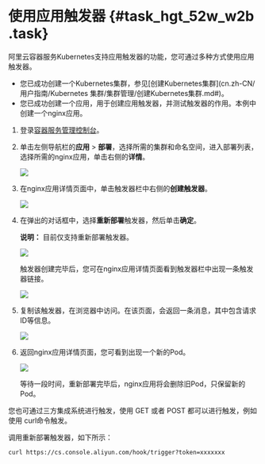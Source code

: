 # 使用应用触发器 {#task_hgt_52w_w2b .task}

阿里云容器服务Kubernetes支持应用触发器的功能，您可通过多种方式使用应用触发器。

-   您已成功创建一个Kubernetes集群，参见[创建Kubernetes集群](cn.zh-CN/用户指南/Kubernetes 集群/集群管理/创建Kubernetes集群.md#)。
-   您已成功创建一个应用，用于创建应用触发器，并测试触发器的作用。本例中创建一个nginx应用。

1.  登录[容器服务管理控制台](https://cs.console.aliyun.com)。 
2.  单击左侧导航栏的**应用** \> **部署**，选择所需的集群和命名空间，进入部署列表，选择所需的nginx应用，单击右侧的**详情**。 

    ![](http://static-aliyun-doc.oss-cn-hangzhou.aliyuncs.com/assets/img/17802/15349192529892_zh-CN.png)

3.  在nginx应用详情页面中，单击触发器栏中右侧的**创建触发器**。 

    ![](http://static-aliyun-doc.oss-cn-hangzhou.aliyuncs.com/assets/img/17802/15349192539898_zh-CN.png)

4.  在弹出的对话框中，选择**重新部署**触发器，然后单击**确定**。 

    **说明：** 目前仅支持重新部署触发器。

    ![](http://static-aliyun-doc.oss-cn-hangzhou.aliyuncs.com/assets/img/17802/15349192539899_zh-CN.png)

    触发器创建完毕后，您可在nginx应用详情页面看到触发器栏中出现一条触发器链接。

    ![](http://static-aliyun-doc.oss-cn-hangzhou.aliyuncs.com/assets/img/17802/15349192539900_zh-CN.png)

5.  复制该触发器，在浏览器中访问。在该页面，会返回一条消息，其中包含请求ID等信息。 

    ![](http://static-aliyun-doc.oss-cn-hangzhou.aliyuncs.com/assets/img/17802/15349192539901_zh-CN.png)

6.  返回nginx应用详情页面，您可看到出现一个新的Pod。 

    ![](http://static-aliyun-doc.oss-cn-hangzhou.aliyuncs.com/assets/img/17802/15349192539904_zh-CN.png)

    等待一段时间，重新部署完毕后，nginx应用将会删除旧Pod，只保留新的Pod。


您也可通过三方集成系统进行触发，使用 GET 或者 POST 都可以进行触发，例如使用 curl命令触发。

调用重新部署触发器，如下所示：

`curl https://cs.console.aliyun.com/hook/trigger?token=xxxxxxx`

